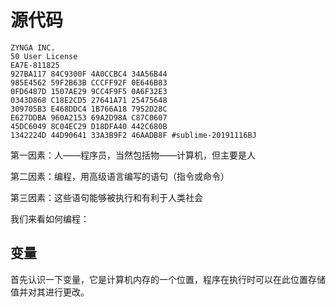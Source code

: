 # 源代码

```code
ZYNGA INC.
50 User License
EA7E-811825
927BA117 84C9300F 4A0CCBC4 34A56B44
985E4562 59F2B63B CCCFF92F 0E646B83
0FD6487D 1507AE29 9CC4F9F5 0A6F32E3
0343D868 C18E2CD5 27641A71 25475648
309705B3 E468DDC4 1B766A18 7952D28C
E627DDBA 960A2153 69A2D98A C87C0607
45DC6049 8C04EC29 D18DFA40 442C680B
1342224D 44D90641 33A3B9F2 46AADB8F #sublime-20191116BJ
```

第一因素：人——程序员，当然包括物——计算机，但主要是人

第二因素：编程，用高级语言编写的语句（指令或命令）

第三因素：这些语句能够被执行和有利于人类社会

我们来看如何编程：

## 变量

首先认识一下变量，它是计算机内存的一个位置，程序在执行时可以在此位置存储值并对其进行更改。



